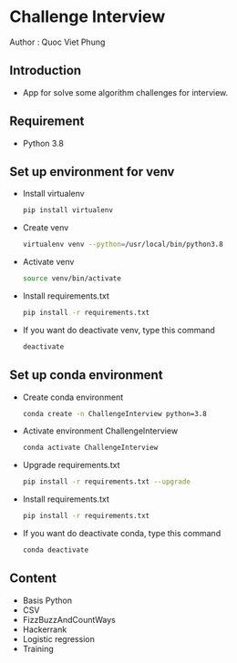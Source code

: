 Challenge Interview 
===================

Author : Quoc Viet Phung 

## Introduction
- App for solve some algorithm challenges for interview.

## Requirement
- Python 3.8

## Set up environment for venv
- Install virtualenv 
    ```sh
    pip install virtualenv
    ```
- Create venv
  ```sh
  virtualenv venv --python=/usr/local/bin/python3.8
  ```
- Activate venv
  ```sh
  source venv/bin/activate
  ```
- Install requirements.txt
    ```sh
    pip install -r requirements.txt
    ```
- If you want do deactivate venv, type this command
    ```sh
    deactivate
    ```

## Set up conda environment
- Create conda environment
    ```sh
    conda create -n ChallengeInterview python=3.8
    ```
- Activate environment ChallengeInterview
    ```sh
    conda activate ChallengeInterview 
    ```
- Upgrade requirements.txt
    ```sh
    pip install -r requirements.txt --upgrade
    ```
- Install requirements.txt
    ```sh
    pip install -r requirements.txt
    ```
- If you want do deactivate conda, type this command
    ```sh
    conda deactivate
    ```  

## Content

- Basis Python 
- CSV 
- FizzBuzzAndCountWays
- Hackerrank
- Logistic regression 
- Training
